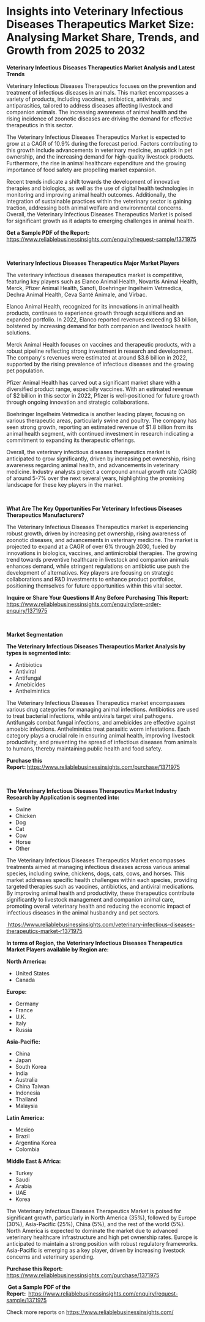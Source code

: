 <p><h1>Insights into Veterinary Infectious Diseases Therapeutics Market Size: Analysing Market Share, Trends, and Growth from 2025 to 2032</h1></p><p><strong>Veterinary Infectious Diseases Therapeutics Market Analysis and Latest Trends</strong></p>
<p><p>Veterinary Infectious Diseases Therapeutics focuses on the prevention and treatment of infectious diseases in animals. This market encompasses a variety of products, including vaccines, antibiotics, antivirals, and antiparasitics, tailored to address diseases affecting livestock and companion animals. The increasing awareness of animal health and the rising incidence of zoonotic diseases are driving the demand for effective therapeutics in this sector.</p><p>The Veterinary Infectious Diseases Therapeutics Market is expected to grow at a CAGR of 10.9% during the forecast period. Factors contributing to this growth include advancements in veterinary medicine, an uptick in pet ownership, and the increasing demand for high-quality livestock products. Furthermore, the rise in animal healthcare expenditure and the growing importance of food safety are propelling market expansion.</p><p>Recent trends indicate a shift towards the development of innovative therapies and biologics, as well as the use of digital health technologies in monitoring and improving animal health outcomes. Additionally, the integration of sustainable practices within the veterinary sector is gaining traction, addressing both animal welfare and environmental concerns. Overall, the Veterinary Infectious Diseases Therapeutics Market is poised for significant growth as it adapts to emerging challenges in animal health.</p></p>
<p><strong>Get a Sample PDF of the Report:&nbsp;</strong> <a href="https://www.reliablebusinessinsights.com/enquiry/request-sample/1371975?utm_campaign=3259&utm_medium=2&utm_source=Github&utm_content=ia&utm_term=22032025&utm_id=veterinary-infectious-diseases-therapeutics">https://www.reliablebusinessinsights.com/enquiry/request-sample/1371975</a></p>
<p>&nbsp;</p>
<p><strong>Veterinary Infectious Diseases Therapeutics Major Market Players</strong></p>
<p><p>The veterinary infectious diseases therapeutics market is competitive, featuring key players such as Elanco Animal Health, Novartis Animal Health, Merck, Pfizer Animal Health, Sanofi, Boehringer Ingelheim Vetmedica, Dechra Animal Health, Ceva Santé Animale, and Virbac. </p><p>Elanco Animal Health, recognized for its innovations in animal health products, continues to experience growth through acquisitions and an expanded portfolio. In 2022, Elanco reported revenues exceeding $3 billion, bolstered by increasing demand for both companion and livestock health solutions.</p><p>Merck Animal Health focuses on vaccines and therapeutic products, with a robust pipeline reflecting strong investment in research and development. The company's revenues were estimated at around $3.6 billion in 2022, supported by the rising prevalence of infectious diseases and the growing pet population.</p><p>Pfizer Animal Health has carved out a significant market share with a diversified product range, especially vaccines. With an estimated revenue of $2 billion in this sector in 2022, Pfizer is well-positioned for future growth through ongoing innovation and strategic collaborations.</p><p>Boehringer Ingelheim Vetmedica is another leading player, focusing on various therapeutic areas, particularly swine and poultry. The company has seen strong growth, reporting an estimated revenue of $1.8 billion from its animal health segment, with continued investment in research indicating a commitment to expanding its therapeutic offerings.</p><p>Overall, the veterinary infectious diseases therapeutics market is anticipated to grow significantly, driven by increasing pet ownership, rising awareness regarding animal health, and advancements in veterinary medicine. Industry analysts project a compound annual growth rate (CAGR) of around 5-7% over the next several years, highlighting the promising landscape for these key players in the market.</p></p>
<p>&nbsp;</p>
<p><strong>What Are The Key Opportunities For Veterinary Infectious Diseases Therapeutics Manufacturers?</strong></p>
<p><p>The Veterinary Infectious Diseases Therapeutics market is experiencing robust growth, driven by increasing pet ownership, rising awareness of zoonotic diseases, and advancements in veterinary medicine. The market is projected to expand at a CAGR of over 6% through 2030, fueled by innovations in biologics, vaccines, and antimicrobial therapies. The growing trend towards preventive healthcare in livestock and companion animals enhances demand, while stringent regulations on antibiotic use push the development of alternatives. Key players are focusing on strategic collaborations and R&D investments to enhance product portfolios, positioning themselves for future opportunities within this vital sector.</p></p>
<p><strong>Inquire or Share Your Questions If Any Before Purchasing This Report:</strong> <a href="https://www.reliablebusinessinsights.com/enquiry/pre-order-enquiry/1371975?utm_campaign=3259&utm_medium=2&utm_source=Github&utm_content=ia&utm_term=22032025&utm_id=veterinary-infectious-diseases-therapeutics">https://www.reliablebusinessinsights.com/enquiry/pre-order-enquiry/1371975</a></p>
<p>&nbsp;</p>
<p><strong>Market Segmentation</strong></p>
<p><strong>The Veterinary Infectious Diseases Therapeutics Market Analysis by types is segmented into:</strong></p>
<p><ul><li>Antibiotics</li><li>Antiviral</li><li>Antifungal</li><li>Amebicides</li><li>Anthelmintics</li></ul></p>
<p><p>The Veterinary Infectious Diseases Therapeutics market encompasses various drug categories for managing animal infections. Antibiotics are used to treat bacterial infections, while antivirals target viral pathogens. Antifungals combat fungal infections, and amebicides are effective against amoebic infections. Anthelmintics treat parasitic worm infestations. Each category plays a crucial role in ensuring animal health, improving livestock productivity, and preventing the spread of infectious diseases from animals to humans, thereby maintaining public health and food safety.</p></p>
<p><strong>Purchase this Report:&nbsp;</strong><a href="https://www.reliablebusinessinsights.com/purchase/1371975?utm_campaign=3259&utm_medium=2&utm_source=Github&utm_content=ia&utm_term=22032025&utm_id=veterinary-infectious-diseases-therapeutics">https://www.reliablebusinessinsights.com/purchase/1371975</a></p>
<p>&nbsp;</p>
<p><strong>The Veterinary Infectious Diseases Therapeutics Market Industry Research by Application is segmented into:</strong></p>
<p><ul><li>Swine</li><li>Chicken</li><li>Dog</li><li>Cat</li><li>Cow</li><li>Horse</li><li>Other</li></ul></p>
<p><p>The Veterinary Infectious Diseases Therapeutics Market encompasses treatments aimed at managing infectious diseases across various animal species, including swine, chickens, dogs, cats, cows, and horses. This market addresses specific health challenges within each species, providing targeted therapies such as vaccines, antibiotics, and antiviral medications. By improving animal health and productivity, these therapeutics contribute significantly to livestock management and companion animal care, promoting overall veterinary health and reducing the economic impact of infectious diseases in the animal husbandry and pet sectors.</p></p>
<p><a href="https://www.reliablebusinessinsights.com/veterinary-infectious-diseases-therapeutics-market-r1371975?utm_campaign=3259&utm_medium=2&utm_source=Github&utm_content=ia&utm_term=22032025&utm_id=veterinary-infectious-diseases-therapeutics">&nbsp;https://www.reliablebusinessinsights.com/veterinary-infectious-diseases-therapeutics-market-r1371975</a></p>
<p><strong>In terms of Region, the Veterinary Infectious Diseases Therapeutics Market Players available by Region are:</strong></p>
<p>
    <p> <strong> North America: </strong>
        <ul>
            <li>United States</li>
            <li>Canada</li>
        </ul>
        </p> 
    <p> <strong> Europe: </strong>
        <ul>
            <li>Germany</li>
            <li>France</li>
            <li>U.K.</li>
            <li>Italy</li>
            <li>Russia</li>
        </ul>
        </p> 
    <p> <strong> Asia-Pacific: </strong>
        <ul>
            <li>China</li>
            <li>Japan</li>
            <li>South Korea</li>
            <li>India</li>
            <li>Australia</li>
            <li>China Taiwan</li>
            <li>Indonesia</li>
            <li>Thailand</li>
            <li>Malaysia</li>
        </ul>
        </p> 
    <p> <strong> Latin America: </strong>
        <ul>
            <li>Mexico</li>
            <li>Brazil</li>
            <li>Argentina Korea</li>
            <li>Colombia</li>
        </ul>
        </p> 
    <p> <strong> Middle East & Africa: </strong>
        <ul>
            <li>Turkey</li>
            <li>Saudi</li>
            <li>Arabia</li>
            <li>UAE</li>
            <li>Korea</li>
        </ul>
    </p>
    </p>
<p><p>The Veterinary Infectious Diseases Therapeutics Market is poised for significant growth, particularly in North America (35%), followed by Europe (30%), Asia-Pacific (25%), China (5%), and the rest of the world (5%). North America is expected to dominate the market due to advanced veterinary healthcare infrastructure and high pet ownership rates. Europe is anticipated to maintain a strong position with robust regulatory frameworks. Asia-Pacific is emerging as a key player, driven by increasing livestock concerns and veterinary spending.</p></p>
<p><strong>Purchase this Report: </strong><a href="https://www.reliablebusinessinsights.com/purchase/1371975?utm_campaign=3259&utm_medium=2&utm_source=Github&utm_content=ia&utm_term=22032025&utm_id=veterinary-infectious-diseases-therapeutics">https://www.reliablebusinessinsights.com/purchase/1371975</a></p>
<p>&nbsp;<strong>Get a Sample PDF of the Report:&nbsp;&nbsp;</strong><a href="https://www.reliablebusinessinsights.com/enquiry/request-sample/1371975?utm_campaign=3259&utm_medium=2&utm_source=Github&utm_content=ia&utm_term=22032025&utm_id=veterinary-infectious-diseases-therapeutics">https://www.reliablebusinessinsights.com/enquiry/request-sample/1371975</a></p>
<p><strong></strong></p>
<p>Check more reports on <a href="https://www.reliablebusinessinsights.com/?utm_campaign=3259&utm_medium=2&utm_source=Github&utm_content=ia&utm_term=22032025&utm_id=veterinary-infectious-diseases-therapeutics">https://www.reliablebusinessinsights.com/</a></p>